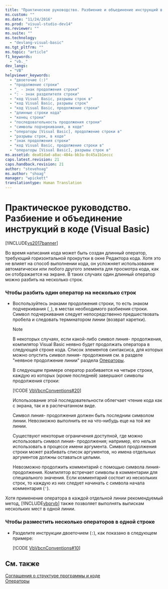 ```yaml
---
title: "Практическое руководство. Разбиение и объединение инструкций в коде (Visual Basic) | Microsoft Docs"
ms.custom: ""
ms.date: "11/24/2016"
ms.prod: "visual-studio-dev14"
ms.reviewer: ""
ms.suite: ""
ms.technology: 
  - "devlang-visual-basic"
ms.tgt_pltfrm: ""
ms.topic: "article"
f1_keywords: 
  - "vb._"
dev_langs: 
  - "VB"
helpviewer_keywords: 
  - "двоеточие (:)"
  - "продолжение строки"
  - "_ - знак продолжения строки"
  - ": - знак разделителя строки"
  - "код Visual Basic, разрывы строк в"
  - "код Visual Basic, разрывы строк"
  - "код Visual Basic, продолжение строки"
  - "длинные строки кода"
  - "конец строки"
  - "последовательность продолжения строки"
  - "символы подчеркивания, в коде"
  - "операторы [Visual Basic], продолжение строки в"
  - "разрывы строк, в коде"
  - "знак продолжения строки"
  - "код Visual Basic, продолжение строки в"
  - "операторы [Visual Basic], разрывы строк в"
ms.assetid: dea01dad-a8ac-484a-bb3a-8c45a1b1eccc
caps.latest.revision: 21
caps.handback.revision: 21
author: "stevehoag"
ms.author: "shoag"
manager: "wpickett"
translationtype: Human Translation
---
```

# Практическое руководство. Разбиение и объединение инструкций в коде (Visual Basic)
[!INCLUDE[vs2017banner](../../../csharp/includes/vs2017banner.md)]

Во время написания кода может быть создан длинный оператор, требующий горизонтальной прокрутки в окне Редактора кода.  Хотя это не влияет на способ выполнении кода, он усложняет использование автоматически или любого другого элемента для просмотра кода, как он отображается на экране.  В таких случаях один длинный оператор можно разбить на несколько строк.  
  
### Чтобы разбить один оператор на несколько строк  
  
-   Воспользуйтесь знаками продолжения строки, то есть знаком подчеркивания \(`_`\), в местах необходимого разбиения строки.  Символ подчеркивания следует непосредственно предшествовать пробела и следовать терминатором линии \(возврат каретки\).  
  
    > [!NOTE]
    >  В некоторых случаях, если какой\-либо символ линия\- продолжения, компилятор Visual Basic неявно будет продолжать оператора в следующей строке кода.  Список элементов синтаксиса, для которых можно опустить символ линия\- продолжения см. в разделе "неявное продолжение линии" раздела [Операторы](../../../visual-basic/programming-guide/language-features/statements.md).  
  
     В следующем примере оператор разбивается на четыре строки, каждую из которых \(кроме последней\) завершают символы продолжения строки:  
  
     [!CODE [VbVbcnConventions#20](../CodeSnippet/VS_Snippets_VBCSharp/VbVbcnConventions#20)]  
  
     Использование этой последовательности облегчает чтение кода как с экрана, так и в распечатанном виде.  
  
     Символ линия\- продолжения должен быть последним символом линии.  Невозможно выполнить ее на что\-нибудь еще на той же линии.  
  
     Существуют некоторые ограничения доступной, где можно использовать символ линия\- продолжения; например, его нельзя использовать в процессе имени аргумента.  Символ продолжения строки может разбивать список аргументов, но имена отдельных аргументов должны оставаться целыми.  
  
     Невозможно продолжить комментарий с помощью символа линия\- продолжения.  Компилятор встречает символы в комментарии для специального значения.  Если комментарий состоит из нескольких строк, то каждую из них следует начинать с символа начала комментария \(`'`\).  
  
 Хотя применение оператора в каждой отдельной линии рекомендуемый метод, [!INCLUDE[vbprvb](../../../csharp/programming-guide/concepts/linq/includes/vbprvb_md.md)] также позволяет выполнять выпискам нескольких мест в одной линии.  
  
### Чтобы разместить несколько операторов в одной строке  
  
-   Разделите инструкции двоеточием \(`:`\), как показано в следующем примере:  
  
     [!CODE [VbVbcnConventions#10](../CodeSnippet/VS_Snippets_VBCSharp/VbVbcnConventions#10)]  
  
## См. также  
 [Соглашения о структуре программы и коде](../../../visual-basic/programming-guide/program-structure/program-structure-and-code-conventions.md)   
 [Операторы](../../../visual-basic/programming-guide/language-features/statements.md)